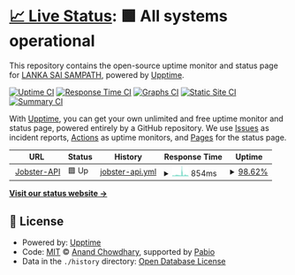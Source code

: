 # [📈 Live Status](https://demo.upptime.js.org): <!--live status--> **🟩 All systems operational**

This repository contains the open-source uptime monitor and status page for [LANKA SAI SAMPATH](www.linkedin.com/in/l-sai-sampath), powered by [Upptime](https://github.com/upptime/upptime).

[![Uptime CI](https://github.com/sampathsailanka/monitoring-tool/workflows/Uptime%20CI/badge.svg)](https://github.com/sampathsailanka/monitoring-tool/actions?query=workflow%3A%22Uptime+CI%22)
[![Response Time CI](https://github.com/sampathsailanka/monitoring-tool/workflows/Response%20Time%20CI/badge.svg)](https://github.com/sampathsailanka/monitoring-tool/actions?query=workflow%3A%22Response+Time+CI%22)
[![Graphs CI](https://github.com/sampathsailanka/monitoring-tool/workflows/Graphs%20CI/badge.svg)](https://github.com/sampathsailanka/monitoring-tool/actions?query=workflow%3A%22Graphs+CI%22)
[![Static Site CI](https://github.com/sampathsailanka/monitoring-tool/workflows/Static%20Site%20CI/badge.svg)](https://github.com/sampathsailanka/monitoring-tool/actions?query=workflow%3A%22Static+Site+CI%22)
[![Summary CI](https://github.com/sampathsailanka/monitoring-tool/workflows/Summary%20CI/badge.svg)](https://github.com/sampathsailanka/monitoring-tool/actions?query=workflow%3A%22Summary+CI%22)

With [Upptime](https://upptime.js.org), you can get your own unlimited and free uptime monitor and status page, powered entirely by a GitHub repository. We use [Issues](https://github.com/sampathsailanka/monitoring-tool/issues) as incident reports, [Actions](https://github.com/sampathsailanka/monitoring-tool/actions) as uptime monitors, and [Pages](https://demo.upptime.js.org) for the status page.

<!--start: status pages-->
<!-- This summary is generated by Upptime (https://github.com/upptime/upptime) -->
<!-- Do not edit this manually, your changes will be overwritten -->
<!-- prettier-ignore -->
| URL | Status | History | Response Time | Uptime |
| --- | ------ | ------- | ------------- | ------ |
| <img alt="" src="https://icons.duckduckgo.com/ip3/jobster-api-vnuk.onrender.com.ico" height="13"> [Jobster-API](https://jobster-api-vnuk.onrender.com) | 🟩 Up | [jobster-api.yml](https://github.com/sampathsailanka/monitoring-tool/commits/HEAD/history/jobster-api.yml) | <details><summary><img alt="Response time graph" src="./graphs/jobster-api/response-time-week.png" height="20"> 854ms</summary><br><a href="https://demo.upptime.js.org/history/jobster-api"><img alt="Response time 807" src="https://img.shields.io/endpoint?url=https%3A%2F%2Fraw.githubusercontent.com%2Fsampathsailanka%2Fmonitoring-tool%2FHEAD%2Fapi%2Fjobster-api%2Fresponse-time.json"></a><br><a href="https://demo.upptime.js.org/history/jobster-api"><img alt="24-hour response time 546" src="https://img.shields.io/endpoint?url=https%3A%2F%2Fraw.githubusercontent.com%2Fsampathsailanka%2Fmonitoring-tool%2FHEAD%2Fapi%2Fjobster-api%2Fresponse-time-day.json"></a><br><a href="https://demo.upptime.js.org/history/jobster-api"><img alt="7-day response time 854" src="https://img.shields.io/endpoint?url=https%3A%2F%2Fraw.githubusercontent.com%2Fsampathsailanka%2Fmonitoring-tool%2FHEAD%2Fapi%2Fjobster-api%2Fresponse-time-week.json"></a><br><a href="https://demo.upptime.js.org/history/jobster-api"><img alt="30-day response time 807" src="https://img.shields.io/endpoint?url=https%3A%2F%2Fraw.githubusercontent.com%2Fsampathsailanka%2Fmonitoring-tool%2FHEAD%2Fapi%2Fjobster-api%2Fresponse-time-month.json"></a><br><a href="https://demo.upptime.js.org/history/jobster-api"><img alt="1-year response time 807" src="https://img.shields.io/endpoint?url=https%3A%2F%2Fraw.githubusercontent.com%2Fsampathsailanka%2Fmonitoring-tool%2FHEAD%2Fapi%2Fjobster-api%2Fresponse-time-year.json"></a></details> | <details><summary><a href="https://demo.upptime.js.org/history/jobster-api">98.62%</a></summary><a href="https://demo.upptime.js.org/history/jobster-api"><img alt="All-time uptime 98.69%" src="https://img.shields.io/endpoint?url=https%3A%2F%2Fraw.githubusercontent.com%2Fsampathsailanka%2Fmonitoring-tool%2FHEAD%2Fapi%2Fjobster-api%2Fuptime.json"></a><br><a href="https://demo.upptime.js.org/history/jobster-api"><img alt="24-hour uptime 98.26%" src="https://img.shields.io/endpoint?url=https%3A%2F%2Fraw.githubusercontent.com%2Fsampathsailanka%2Fmonitoring-tool%2FHEAD%2Fapi%2Fjobster-api%2Fuptime-day.json"></a><br><a href="https://demo.upptime.js.org/history/jobster-api"><img alt="7-day uptime 98.62%" src="https://img.shields.io/endpoint?url=https%3A%2F%2Fraw.githubusercontent.com%2Fsampathsailanka%2Fmonitoring-tool%2FHEAD%2Fapi%2Fjobster-api%2Fuptime-week.json"></a><br><a href="https://demo.upptime.js.org/history/jobster-api"><img alt="30-day uptime 98.69%" src="https://img.shields.io/endpoint?url=https%3A%2F%2Fraw.githubusercontent.com%2Fsampathsailanka%2Fmonitoring-tool%2FHEAD%2Fapi%2Fjobster-api%2Fuptime-month.json"></a><br><a href="https://demo.upptime.js.org/history/jobster-api"><img alt="1-year uptime 98.69%" src="https://img.shields.io/endpoint?url=https%3A%2F%2Fraw.githubusercontent.com%2Fsampathsailanka%2Fmonitoring-tool%2FHEAD%2Fapi%2Fjobster-api%2Fuptime-year.json"></a></details>

<!--end: status pages-->

[**Visit our status website →**](https://demo.upptime.js.org)

## 📄 License

- Powered by: [Upptime](https://github.com/upptime/upptime)
- Code: [MIT](./LICENSE) © [Anand Chowdhary](https://anandchowdhary.com), supported by [Pabio](https://pabio.com)
- Data in the `./history` directory: [Open Database License](https://opendatacommons.org/licenses/odbl/1-0/)
